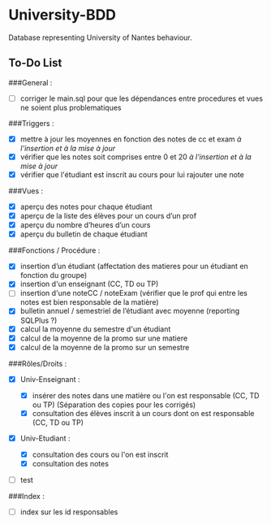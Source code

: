 # University-BDD
Database representing University of Nantes behaviour.

## To-Do List

###General :
- [ ] corriger le main.sql pour que les dépendances entre procedures et vues ne soient plus problematiques

###Triggers : 
- [x] mettre à jour les moyennes en fonction des notes de cc et exam *à l'insertion et à la mise à jour*
- [x] vérifier que les notes soit comprises entre 0 et 20 *à l'insertion et à la mise à jour*
- [x] vérifier que l'étudiant est inscrit au cours pour lui rajouter une note

###Vues : 
- [x] aperçu des notes pour chaque étudiant 
- [x] aperçu de la liste des élèves pour un cours d’un prof
- [x] aperçu du nombre d’heures d’un cours
- [x] aperçu du bulletin de chaque étudiant

###Fonctions / Procédure :
- [x] insertion d’un étudiant (affectation des matieres pour un étudiant en fonction du groupe)
- [x] insertion d'un enseignant (CC, TD ou TP)
- [ ] insertion d'une noteCC / noteExam (vérifier que le prof qui entre les notes est bien responsable de la matière)
- [x] bulletin annuel / semestriel de l’étudiant avec moyenne (reporting SQLPlus ?)
- [x] calcul la moyenne du semestre d'un étudiant
- [x] calcul de la moyenne de la promo sur une matiere
- [x] calcul de la moyenne de la promo sur un semestre

###Rôles/Droits : 
- [x] Univ-Enseignant :
  - [x] insérer des notes dans une matière ou l'on est responsable (CC, TD ou TP) (Séparation des copies pour les corrigés)
  - [x] consultation des élèves inscrit à un cours dont on est responsable (CC, TD ou TP)
- [x] Univ-Etudiant :
  - [x] consultation des cours ou l'on est inscrit
  - [x] consultation des notes
-[ ] test
 


###Index :
- [ ] index sur les id responsables
